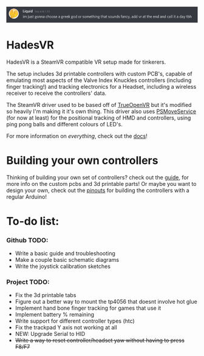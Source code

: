 
![name](docs/img/name.png)

# HadesVR
HadesVR is a SteamVR compatible VR setup made for tinkerers. 

The setup includes 3d printable controllers with custom PCB's, capable of emulating most aspects of the Valve Index Knuckles controllers (including finger tracking!) and tracking electronics for a Headset, including a wireless receiver to receive the controllers' data.

The SteamVR driver used to be based off of [TrueOpenVR](https://github.com/TrueOpenVR) but it's modified so heavily I'm making it it's own thing.
This driver also uses [PSMoveService](https://github.com/psmoveservice/PSMoveService) (for now at least) for the positional tracking of HMD and controllers, using ping pong balls and different colours of LED's.

For more information on *everything*, check out the [docs](docs/DocsIndex.md)!

# Building your own controllers
Thinking of building your own set of controllers? check out the [guide](docs/DocsIndex.md#controllers), for more info on the custom pcbs and 3d printable parts!
Or maybe you want to design your own, check out the [pinouts](docs/img/Pinouts.png) for building the controllers with a regular Arduino!

# To-do list:

### Github TODO:
- Write a basic guide and troubleshooting
- Make a couple basic schematic diagrams
- Write the joystick calibration sketches

### Project TODO:
- Fix the 3d printable tabs
- Figure out a better way to mount the tp4056 that doesnt involve hot glue
- Implement hand bone finger tracking for games that use it
- Implement battery % remaining
- Write support for different controller types (htc)
- Fix the trackpad Y axis not working at all
- NEW: Upgrade Serial to HID
- ~~Write a way to reset controller/headset yaw without having to press F8/F7~~
